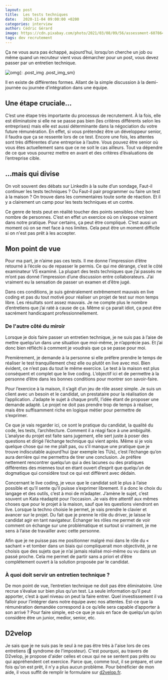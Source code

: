 ```yaml
---
layout: post
title:  Les tests techniques
date:   2020-11-04 09:00:00 +0200
categories: interview
author: Cédric Gérard
image: https://cdn.pixabay.com/photo/2021/03/08/09/56/assessment-6078645_1280.png
tags: dev recrutement
---
```


Ça ne vous aura pas échappé, aujourd’hui, lorsqu’on cherche un job ou même quand un recruteur vient vous démarcher pour un post, vous devez passer par un entretien technique.

![omg](https://media.giphy.com/media/LfGGW219qNzLP6IzTA/giphy.gif){: .post_img .post_img_sm}

Il en existe de différentes formes. Allant de la simple discussion à la demi-journée ou journée d’intégration dans une équipe.

## Une étape cruciale...

C’est une étape très importante du processus de recrutement. À la fois, elle est éliminatoire si elle ne se passe pas bien (les critères différents selon les entreprises) mais elle est aussi déterminante dans la négociation du votre future rémunération. En effet, si vous prétendez être un développeur senior, il faudra que ça se ressente lors de ce test. Encore une fois, les attentes sont très différentes d’une entreprise à l’autre. Vous pouvez être senior où vous êtes actuellement sans que ce ne soit le cas ailleurs. Tout va dépendre de ce que vous pourrez mettre en avant et des critères d’évaluations de l’entreprise cible.

## ...mais qui divise

On voit souvent des débats sur LinkedIn à la suite d’un sondage, Faut-il continuer les tests techniques ? Ou Faut-il pair programmer ou faire un test à la maison ? On trouve dans les commentaires toute sorte de réaction. Et il y a clairement un camp pour les tests techniques et un contre.

Ce genre de tests peut en réalité toucher des points sensibles chez bon nombre de personnes. C’est en effet un exercice où on s’expose vraiment dans notre pratique. Pour certains, ça peut être compliqué. C’est aussi un moment où on se met face à nos limites. Cela peut être un moment difficile si on n'est pas prêt à les accepter.

## Mon point de vue

Pour ma part, je n’aime pas ces tests. Il me donne l’impression d’être retourné à l’école ou de repasser le permis. Ce qui me dérange, c’est le côté examinateur VS examiné. La plupart des tests techniques que j’ai passés ne m’ont pas donné l’impression d’une discussion entre collaborateurs. J’ai vraiment eu la sensation de passer un examen et d’être jugé.

Dans ces conditions, je suis généralement extrêmement mauvais en live coding et pas du tout motivé pour réaliser un projet de test sur mon temps libre. Les résultats sont assez mauvais. Je ne compte plus le nombre d’entretiens que j’ai raté à cause de ça. Même si ça parait idiot, ça peut être sacrément handicapant professionnellement.

### De l'autre côté du miroir

Lorsque je dois faire passer un entretien technique, je ne suis pas à l’aise de mettre quelqu’un dans une situation que moi-même, je n’apprécie pas. Et j’ai donc bien réfléchi à comment je voudrais que ça se passe pour moi.

Premièrement, je demande à la personne si elle préfère prendre le temps de réaliser le test tranquillement chez elle ou plutôt en live avec moi. Bien évident, ce n’est pas du tout le même exercice. Le test à la maison est plus conséquent et complet que le live coding. L’objectif ici et de permettre à la personne d’être dans les bonnes conditions pour montrer son savoir-faire.

Pour l’exercice à la maison, il s’agit d’un jeu de rôle assez simple. Je suis un client avec un besoin et le candidat, un prestataire pour la réalisation de l’application. J’adapte le sujet à chaque profil, l’idée étant de proposer une demande adapté. Le projet ne doit pas prendre trop de temps à réaliser, mais être suffisamment riche en logique métier pour permettre de s’exprimer.

Ce que je vais regarder ici, ce sont le pratique du candidat, la qualité du code, les tests, l’architecture. Comment il a réagi face à une ambiguïté. L’analyse du projet est faite sans jugement, elle sert juste à poser des questions et dirigé l’échange technique qui vient après. Même si je vois quelque chose qui ne me plaît pas, ou s’il manque une pratique que je trouve indiscutable aujourd’hui (par exemple les TUs), c’est l’échange qu’on aura derrière qui me permettra de tirer une conclusion. Je préfère nettement rencontrer quelqu’un qui a des lacunes ou des pratiques différentes des miennes tout en étant ouvert d’esprit que quelqu’un de dogmatique qui considère tout ce qui est différent avec dédain.

Concernant le live coding, je veux que le candidat soit le plus à l’aise possible et qu’il sente qu’il puisse s’exprimer librement. Il a donc le choix du langage et des outils, c’est à moi de m’adapter. J’amène le sujet, c’est souvent un Kata réadapté pour l’occasion. Je vais être attentif aux mêmes choses que pour le projet à la maison, sauf que les questions viendront en live. Lorsque la techno choisie le permet, je vais prendre le clavier et avancer sur le projet. Du fait que je prenne le rôle du driver, je laisse le candidat agir en tant navigateur. Échanger les rôles me permet de voir comment on échange sur une problématique et surtout si vraiment, je me sens à l’aise de travailler avec cette personne.

Afin que je ne puisse pas me positionner malgré moi dans le rôle du « sachant » et tomber dans un biais qui compliquerait mon objectivité, je ne choisis que des sujets que je n’ai jamais réalisé moi-même ou vu dans un passé proche. Cela me permet de partir sans a priori et d’être complétement ouvert à la solution proposée par le candidat.

### À quoi doit servir un entretien technique ?

De mon point de vue, l’entretien technique ne doit pas être éliminatoire. Une recrue s’évalue sur bien plus qu’un test. La seule information qu’il peut apporter, c’est à quel niveau on peut la faire entrer. Quel investissement il va falloir pour l’intégrer dans notre équipe avec nos attentes. Est-ce que la rémunération demandée correspond à ce qu’elle sera capable d’apporter à son arrivé ? Pour faire simple, est-ce que je suis en face de quelqu’un qu’on considère être un junior, medior, senior, etc.

## D2velop 

Je sais que je ne suis pas le seul à ne pas être très à l'aise lors de ces entretiens (👋 syndrome de l'imposteur). C'est pourquoi, au travers de D2velop, je propose d'aider celles et ceux qui ne se sentent pas prêts ou qui appréhendent cet exercice. Parce que, comme tout, il se prépare, et une fois qu'on est prêt, il n'y a plus aucun problème. Pour bénéficier de mon aide, il vous suffit de remplir le formulaire sur [d2velop.fr](https://d2velop.fr/#subscribe).
